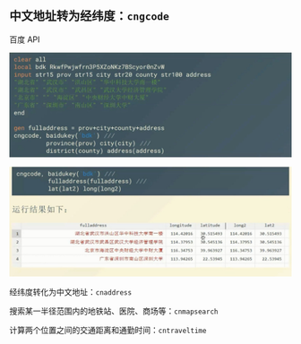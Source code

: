 ## 中文地址转为经纬度：`cngcode`

百度 API

![](./images/1.jpg)

![](./images/2.jpg)

经纬度转化为中文地址：`cnaddress`

搜索某一半径范围内的地铁站、医院、商场等：`cnmapsearch`

计算两个位置之间的交通距离和通勤时间：`cntraveltime`



